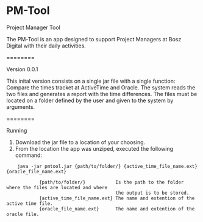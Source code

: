 PM-Tool
=======

Project Manager Tool

The PM-Tool is an app designed to support Project Managers at Bosz Digital with their daily activities.

========

Version 0.0.1

This inital version consists on a single jar file with a single function: Compare the times tracket at ActiveTime and Oracle.
The system reads the two files and generates a report with the time differences. The files must be located on a folder defined by the user and given to the system by arguments.

========

Running

1. Download the jar file to a location of your choosing.
2. From the location the app was unziped, executed the following command:
```
	java -jar pmtool.jar {path/to/folder/} {active_time_file_name.ext} {oracle_file_name.ext}

			{path/to/folder/}			Is the path to the folder where the files are located and where
										the output is to be stored.
			{active_time_file_name.ext}	The name and extention of the active time file.
			{oracle_file_name.ext}		The name and extention of the oracle file.
```
